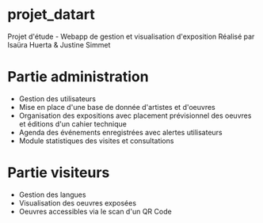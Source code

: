 # projet_datart
Projet d'étude - Webapp de gestion et visualisation d'exposition
Réalisé par Isaüra Huerta & Justine Simmet

# Partie administration
- Gestion des utilisateurs
- Mise en place d'une base de donnée d'artistes et d'oeuvres
- Organisation des expositions avec placement prévisionnel des oeuvres et éditions d'un cahier technique
- Agenda des événements enregistrées avec alertes utilisateurs
- Module statistiques des visites et consultations

# Partie visiteurs
- Gestion des langues
- Visualisation des oeuvres exposées
- Oeuvres accessibles via le scan d'un QR Code